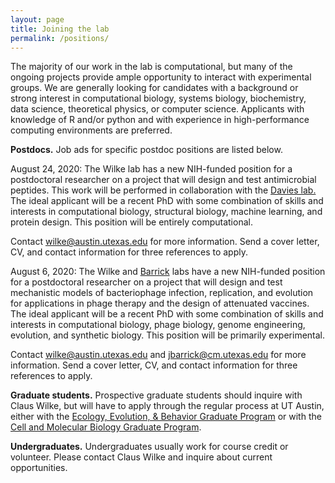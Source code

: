 ```yaml
---
layout: page
title: Joining the lab
permalink: /positions/
---
```



<a id="postdocs"></a>
The majority of our work in the lab is computational, but many of the ongoing projects provide ample opportunity to interact with experimental groups.  We are generally looking for candidates with a background or strong interest in computational biology, systems biology, biochemistry, data science, theoretical physics, or computer science. Applicants with knowledge of R and/or python and with experience in high-performance computing environments are preferred.


**Postdocs.**
Job ads for specific postdoc positions are listed below.

August 24, 2020: The Wilke lab has a new NIH-funded position for a postdoctoral researcher on a project that will design and test antimicrobial peptides. This work will be performed in collaboration with the [Davies lab.](http://bwdaviesutaustin.org/) The ideal applicant will be a recent PhD with some combination of skills and interests in computational biology, structural biology, machine learning, and protein design. This position will be entirely computational.

Contact wilke@austin.utexas.edu for more information. Send a cover letter, CV, and contact information for three references to apply.

August 6, 2020: The Wilke and [Barrick](https://barricklab.org) labs have a new NIH-funded position for a postdoctoral researcher on a project that will design and test mechanistic models of bacteriophage infection, replication, and evolution for applications in phage therapy and the design of attenuated vaccines. The ideal applicant will be a recent PhD with some combination of skills and interests in computational biology, phage biology, genome engineering, evolution, and synthetic biology. This position will be primarily experimental.

Contact wilke@austin.utexas.edu and jbarrick@cm.utexas.edu for more information. Send a cover letter, CV, and contact information for three references to apply.

**Graduate students.**
Prospective graduate students should inquire with Claus Wilke, but will have to apply through the regular process at UT Austin, either with the [Ecology, Evolution, & Behavior Graduate Program](http://www.biosci.utexas.edu/graduate/eeb/) or with the [Cell and Molecular Biology Graduate Program](https://icmb.utexas.edu/cmb/).

**Undergraduates.**
Undergraduates usually work for course credit or volunteer. Please contact Claus Wilke and inquire about current opportunities.
